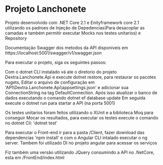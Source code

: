 
Projeto Lanchonete
=======
Projeto desenvolvido com .NET Core 2.1 e Enityframework core 2.1 utilizando os padroes de Injeção de Depedencias(Para desacoplar as camadas e também permitir executar Mocks nos testes unitarios) e Repository

Documentação Swagger dos metodos da API disponiveis em https://localhost:5001/swagger/v1/swagger.json

Para executar o projeto, siga os seguintes passos:

Com o dotnet CLI instalado vá ate o diretorio do projeto Dextra.Lanchonete.Api e execute dotnet restore, para restaurar os pacotes nugets,
Editar o arquivo de configuração em 'API\Dextra.Lanchonete.Api\appsettings.json' e adicionar sua ConnectionString na tag DefaultConnection.
Após isso atualizar o banco de dados executando o comando
  dotnet ef database update
Em seguida execute o dotnet run para startar a API (na porta 5001)  

Os testes unitarios foram feitos utilizando o XUnit e a biblioteca Moq para conseguir Mocar os resultados, para executar os testes execute o comando no dotnet Cli: 'dotnet test'

Para executar o Front-end ir para a pasta /Client, fazer download das dependencias 'npm install' e com o Angular CLI intalado executar o ng server.
Tambem foi utilizado DI no projeto angular para acessar os serviços


Fiz também uma versão utilizando JQuery consumindo a API no .NetCore, esta em /FrontEnd/index.html
